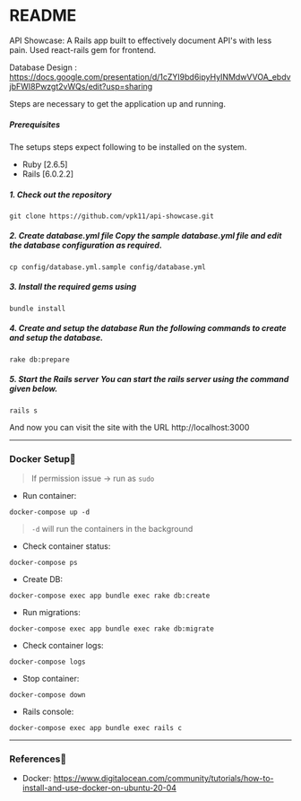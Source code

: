 # README

API Showcase: A Rails app built to effectively document API's with less pain. Used react-rails gem for frontend.

Database Design : https://docs.google.com/presentation/d/1cZYI9bd6ipyHyINMdwVVOA_ebdvjbFWI8Pwzgt2vWQs/edit?usp=sharing

Steps are necessary to get the
application up and running.

##### Prerequisites 
The setups steps expect following to be installed on the system.

- Ruby [2.6.5] 
- Rails [6.0.2.2]


##### 1. Check out the repository 
```git clone https://github.com/vpk11/api-showcase.git``` 
##### 2. Create database.yml file Copy the sample database.yml file and edit the database configuration as required. 
``` cp config/database.yml.sample config/database.yml ``` 
##### 3. Install the required gems using
```bundle install```
##### 4. Create and setup the database Run the following commands to create and setup the database. 
```rake db:prepare```

##### 5. Start the Rails server You can start the rails server using the command given below. 
```rails s ```

And now you can visit the site with the URL http://localhost:3000

---
### Docker Setup🚀
> If permission issue -> run as `sudo`
- Run container:
```shell
docker-compose up -d
```
  > `-d` will run the containers in the background 
- Check container status:
```shell
docker-compose ps
```
- Create DB:
```shell
docker-compose exec app bundle exec rake db:create
```
- Run migrations:
```shell
docker-compose exec app bundle exec rake db:migrate
```
- Check container logs:
```shell
docker-compose logs
```
- Stop container:
```shell
docker-compose down
```
- Rails console:
```shell
docker-compose exec app bundle exec rails c
```

---

### References🚀
 - Docker: https://www.digitalocean.com/community/tutorials/how-to-install-and-use-docker-on-ubuntu-20-04




















